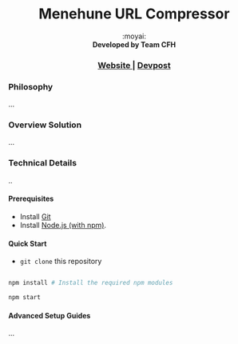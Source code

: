 <h1 align="center">Menehune URL Compressor</h1>

<div align="center">
	:moyai:
</div>
<div align="center">
  <strong>Developed by Team CFH</strong>
</div>

<div align="center">
  <h3>
  	<a href="https://menehune.azurewebsites.net/">
      Website
    </a>
  	<span> | </span>
    <a href="https://devpost.com/software/cfh">
      Devpost
    </a>
  </h3>
</div>

### Philosophy
...

### Overview Solution
...
### Technical Details 
..
#### Prerequisites
* Install [Git](https://git-scm.com/downloads)
* Install [Node.js (with npm)](https://nodejs.org/en/download/).

#### Quick Start
* `git clone` this repository

```bash

npm install # Install the required npm modules

npm start
```

#### Advanced Setup Guides
...
